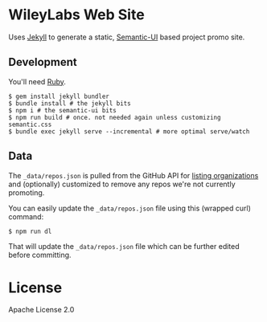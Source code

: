 # WileyLabs Web Site

Uses [Jekyll](http://jekyllrb.com/) to generate a static,
[Semantic-UI](http://semantic-ui.com/) based project promo site.

## Development

You'll need [Ruby](https://www.ruby-lang.org/).

```
$ gem install jekyll bundler
$ bundle install # the jekyll bits
$ npm i # the semantic-ui bits
$ npm run build # once. not needed again unless customizing semantic.css
$ bundle exec jekyll serve --incremental # more optimal serve/watch
```

## Data

The `_data/repos.json` is pulled from the GitHub API for
[listing organizations](https://developer.github.com/v3/repos/#list-organization-repositories)
and (optionally) customized to remove any repos we're not currently promoting.

You can easily update the `_data/repos.json` file using this (wrapped curl)
command:
```bash
$ npm run dl
```

That will update the `_data/repos.json` file which can be further edited before
committing.

# License

Apache License 2.0
